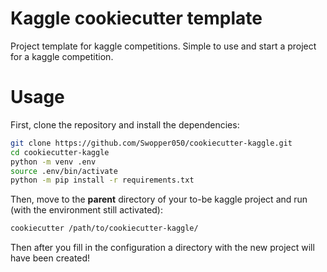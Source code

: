 # Kaggle cookiecutter template

Project template for kaggle competitions. Simple to use and start a project for a kaggle competition.

# Usage

First, clone the repository and install the dependencies:

```bash
git clone https://github.com/Swopper050/cookiecutter-kaggle.git
cd cookiecutter-kaggle
python -m venv .env
source .env/bin/activate
python -m pip install -r requirements.txt
```

Then, move to the **parent** directory of your to-be kaggle project and run (with the environment still activated):

```bash
cookiecutter /path/to/cookiecutter-kaggle/
```

Then after you fill in the configuration a directory with the new project will have been created!
